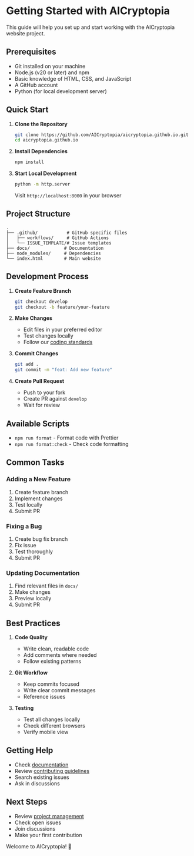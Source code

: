 # Getting Started with AICryptopia

This guide will help you set up and start working with the AICryptopia website project.

## Prerequisites

- Git installed on your machine
- Node.js (v20 or later) and npm
- Basic knowledge of HTML, CSS, and JavaScript
- A GitHub account
- Python (for local development server)

## Quick Start

1. **Clone the Repository**
   ```bash
   git clone https://github.com/AICryptopia/aicryptopia.github.io.git
   cd aicryptopia.github.io
   ```

2. **Install Dependencies**
   ```bash
   npm install
   ```

3. **Start Local Development**
   ```bash
   python -m http.server
   ```
   Visit `http://localhost:8000` in your browser

## Project Structure

```
.
├── .github/           # GitHub specific files
│   ├── workflows/     # GitHub Actions
│   └── ISSUE_TEMPLATE/# Issue templates
├── docs/             # Documentation
├── node_modules/     # Dependencies
└── index.html        # Main website
```

## Development Process

1. **Create Feature Branch**
   ```bash
   git checkout develop
   git checkout -b feature/your-feature
   ```

2. **Make Changes**
   - Edit files in your preferred editor
   - Test changes locally
   - Follow our [coding standards](CONTRIBUTING.md#code-standards)

3. **Commit Changes**
   ```bash
   git add .
   git commit -m "feat: Add new feature"
   ```

4. **Create Pull Request**
   - Push to your fork
   - Create PR against `develop`
   - Wait for review

## Available Scripts

- `npm run format` - Format code with Prettier
- `npm run format:check` - Check code formatting

## Common Tasks

### Adding a New Feature
1. Create feature branch
2. Implement changes
3. Test locally
4. Submit PR

### Fixing a Bug
1. Create bug fix branch
2. Fix issue
3. Test thoroughly
4. Submit PR

### Updating Documentation
1. Find relevant files in `docs/`
2. Make changes
3. Preview locally
4. Submit PR

## Best Practices

1. **Code Quality**
   - Write clean, readable code
   - Add comments where needed
   - Follow existing patterns

2. **Git Workflow**
   - Keep commits focused
   - Write clear commit messages
   - Reference issues

3. **Testing**
   - Test all changes locally
   - Check different browsers
   - Verify mobile view

## Getting Help

- Check [documentation](README.md)
- Review [contributing guidelines](CONTRIBUTING.md)
- Search existing issues
- Ask in discussions

## Next Steps

- Review [project management](.github/PROJECT_MANAGEMENT.md)
- Check open issues
- Join discussions
- Make your first contribution

Welcome to AICryptopia! 🚀 